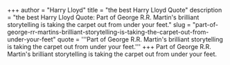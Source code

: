 +++
author = "Harry Lloyd"
title = "the best Harry Lloyd Quote"
description = "the best Harry Lloyd Quote: Part of George R.R. Martin's brilliant storytelling is taking the carpet out from under your feet."
slug = "part-of-george-rr-martins-brilliant-storytelling-is-taking-the-carpet-out-from-under-your-feet"
quote = '''Part of George R.R. Martin's brilliant storytelling is taking the carpet out from under your feet.'''
+++
Part of George R.R. Martin's brilliant storytelling is taking the carpet out from under your feet.
